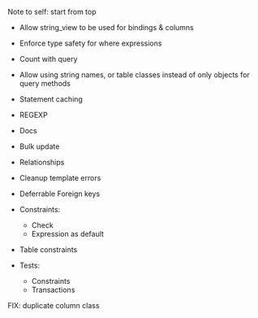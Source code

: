 Note to self: start from top

* Allow string_view to be used for bindings & columns

* Enforce type safety for where expressions

* Count with query

* Allow using string names, or table classes instead of only objects for query methods

* Statement caching

* REGEXP

* Docs

* Bulk update

* Relationships

* Cleanup template errors

* Deferrable Foreign keys

* Constraints:
    * Check
    * Expression as default

* Table constraints

* Tests:
    * Constraints
    * Transactions

FIX:
    duplicate column class
